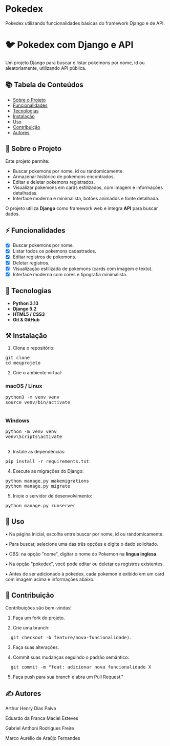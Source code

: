 # Pokedex
Pokedex utilizando funcionalidades básicas do framework Django e de API. 

# 🐦 Pokedex com Django e API
Um projeto Django para buscar e listar pokemons por nome, id ou aleatoriamente, utilizando API pública.

## 📚 Tabela de Conteúdos

- [Sobre o Projeto](#sobre-o-projeto)
- [Funcionalidades](#funcionalidades)
- [Tecnologias](#tecnologias)
- [Instalação](#instalacao)
- [Uso](#uso)
- [Contribuição](#contribuicao)
- [Autores](#autores)

## 🧮 Sobre o Projeto

Este projeto permite:

- Buscar pokemons por nome, id ou randomicamente.
- Armazenar histórico de pokemons encontrados.
- Editar e deletar pokemons registrados.
- Visualizar pokemons em cards estilizados, com imagem e informações detalhadas.
- Interface moderna e minimalista, botões animados e fonte detalhada.

O projeto utiliza **Django** como framework web e integra **API** para buscar dados.

## ⚡ Funcionalidades

- [x] Buscar pokemons por nome.
- [x] Listar todos os pokemons cadastrados.
- [x] Editar registros de pokemons.
- [x] Deletar registros.
- [x] Visualização estilizada de pokemons (cards com imagem e texto).
- [x] Interface moderna com cores e tipografia minimalista.

## 🚀 Tecnologias

- **Python 3.13**  
- **Django 5.2**  
- **HTML5 / CSS3**   
- **Git & GitHub**  

## ⚒️ Instalação

1. Clone o repositório:
<pre>
git clone <url-do-repositorio>
cd meuprojeto
</pre>

2. Crie o ambiente virtual:

  ### macOS / Linux
  <pre>
python3 -m venv venv
source venv/bin/activate
  </pre>
  ### Windows
  <pre>
python -m venv venv
venv\Scripts\activate
  </pre>

3. Instale as dependências:
<pre>
pip install -r requirements.txt
</pre>
4. Execute as migrações do Django:
<pre>
python manage.py makemigrations
python manage.py migrate
</pre>
5. Inicie o servidor de desenvolvimento:
<pre>
python manage.py runserver
</pre>

## 🧰 Uso

•	Na página inicial, escolha entre buscar por nome, id ou randomicamente.

•	Para buscar, selecione uma das três opções e digite o dado solicitado.

•	OBS: na opção "nome", digitar o nome do Pokemon na <b>lingua inglesa</b>.

•	Na opção "pokedex", você pode editar ou deletar os registros 
existentes.

•	Antes de ser adicionado à pokedex, cada pokemon é exibido em um card com imagem acima e informações abaixo.

## 🥂 Contribuição

Contribuições são bem-vindas!
	
 1.	Faça um fork do projeto.
	
 2.	Crie uma branch:
  <pre>
  git checkout -b feature/nova-funcionalidade).
</pre>
 
 3.	Faça suas alterações.
	
 4.	Commit suas mudanças seguindo o padrão semântico:
<pre>
  git commit -m "feat: adicionar nova funcionalidade X
</pre> 
5. Faça push para sua branch e abra um Pull Request."

## ✍️ Autores

Arthur Henry Dias Paiva

Eduardo da Franca Maciel Esteves

Gabriel Anthoni Rodrigues Freire

Marco Aurélio de Araújo Fernandes



